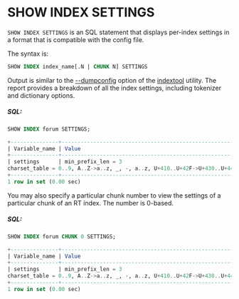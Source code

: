 # SHOW INDEX SETTINGS

<!-- example SHOW INDEX SETTINGS -->

`SHOW INDEX SETTINGS` is an SQL statement that displays per-index settings in a format that is compatible with the config file.

The syntax is:

```sql
SHOW INDEX index_name[.N | CHUNK N] SETTINGS
```

Output is similar to the [--dumpconfig](../../Miscellaneous_tools.md#indextool) option of the [indextool](../../Miscellaneous_tools.md#indextool) utility. The report provides a breakdown of all the index settings, including tokenizer and dictionary options.

<!-- intro -->
##### SQL:
<!-- request SQL -->

```sql
SHOW INDEX forum SETTINGS;
```

<!-- response SQL -->
```sql
+---------------+-----------------------------------------------------------------------------------------------------------+
| Variable_name | Value                                                                                                     |
+---------------+-----------------------------------------------------------------------------------------------------------+
| settings      | min_prefix_len = 3
charset_table = 0..9, A..Z->a..z, _, -, a..z, U+410..U+42F->U+430..U+44F, U+430..U+44F |
+---------------+-----------------------------------------------------------------------------------------------------------+
1 row in set (0.00 sec)
```

<!-- end -->

<!-- example SHOW INDEX SETTINGS N -->

You may also specify a particular chunk number to view the settings of a particular chunk of an RT index. The number is 0-based.

<!-- intro -->
##### SQL:
<!-- request SQL -->

```sql
SHOW INDEX forum CHUNK 0 SETTINGS;
```

<!-- response SQL -->
```sql
+---------------+-----------------------------------------------------------------------------------------------------------+
| Variable_name | Value                                                                                                     |
+---------------+-----------------------------------------------------------------------------------------------------------+
| settings      | min_prefix_len = 3
charset_table = 0..9, A..Z->a..z, _, -, a..z, U+410..U+42F->U+430..U+44F, U+430..U+44F |
+---------------+-----------------------------------------------------------------------------------------------------------+
1 row in set (0.00 sec)
```

<!-- end -->
